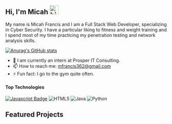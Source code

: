 ## Hi, I'm Micah <img src="https://user-images.githubusercontent.com/1303154/88677602-1635ba80-d120-11ea-84d8-d263ba5fc3c0.gif" width="28px" height="28px" alt="hi">

My name is Micah Francis and I am a Full Stack Web Developer, specializing in Cyber Security.  I have a particular liking to fitness and weight training and I spend most of my time practicing my penetration testing and network analysis skills.

[![Anurag's GitHub stats](https://github-readme-stats.vercel.app/api?username=mdfranciss&hide=,prs&theme=gruvbox)](https://github.com/anuraghazra/github-readme-stats)



<!-- TODO: Add last video link -->

- 🔭 I am currently an intern at Prosper IT Consulting.
- 📫 How to reach me: mfrancis362@gmail.com
- ⚡ Fun fact: I go to the gym quite often.

#### Top Technologies

<!-- TODO: Make technologies links takes you to repositories -->

[![Javascript Badge](https://img.shields.io/badge/-Javascript-F0DB4F?style=for-the-badge&labelColor=black&logo=javascript&logoColor=F0DB4F)](#)  ![HTML5](https://img.shields.io/badge/html5-%23E34F26.svg?style=for-the-badge&logo=html5&logoColor=white) ![Java](https://img.shields.io/badge/java-%23ED8B00.svg?style=for-the-badge&logo=java&logoColor=white) ![Python](https://img.shields.io/badge/python-3670A0?style=for-the-badge&logo=python&logoColor=ffdd54)

## Featured Projects





